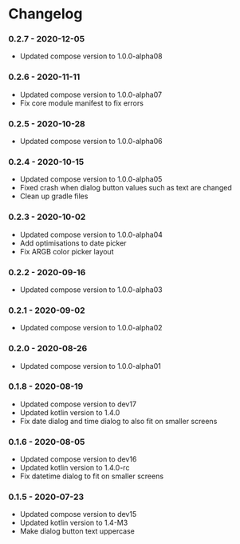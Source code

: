 # Changelog

### 0.2.7  - 2020-12-05

- Updated compose version to 1.0.0-alpha08

### 0.2.6  - 2020-11-11

- Updated compose version to 1.0.0-alpha07
- Fix core module manifest to fix errors

### 0.2.5  - 2020-10-28

- Updated compose version to 1.0.0-alpha06

### 0.2.4  - 2020-10-15

- Updated compose version to 1.0.0-alpha05
- Fixed crash when dialog button values such as text are changed
- Clean up gradle files

### 0.2.3  - 2020-10-02

- Updated compose version to 1.0.0-alpha04
- Add optimisations to date picker 
- Fix ARGB color picker layout

### 0.2.2  - 2020-09-16

- Updated compose version to 1.0.0-alpha03

### 0.2.1  - 2020-09-02

- Updated compose version to 1.0.0-alpha02

### 0.2.0  - 2020-08-26

- Updated compose version to 1.0.0-alpha01

### 0.1.8  - 2020-08-19

- Updated compose version to dev17
- Updated kotlin version to 1.4.0
- Fix date dialog and time dialog to also fit on smaller screens

### 0.1.6  - 2020-08-05

- Updated compose version to dev16
- Updated kotlin version to 1.4.0-rc
- Fix datetime dialog to fit on smaller screens

### 0.1.5  - 2020-07-23

- Updated compose version to dev15
- Updated kotlin version to 1.4-M3
- Make dialog button text uppercase

